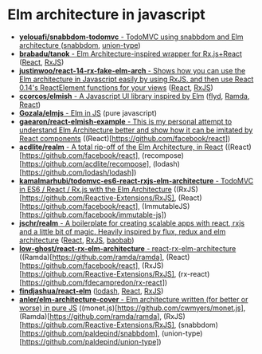 # Elm architecture in javascript

* [**yelouafi/snabbdom-todomvc** - TodoMVC using snabbdom and Elm architecture
](https://github.com/yelouafi/snabbdom-todomvc) ([snabbdom](https://github.com/paldepind/snabbdom), [union-type](https://github.com/paldepind/union-type))
* [**brabadu/tanok** - Elm Architecture-inspired wrapper for Rx.js+React](https://github.com/brabadu/tanok) ([React](https://github.com/facebook/react), [RxJS](https://github.com/Reactive-Extensions/RxJS))
* [**justinwoo/react-14-rx-fake-elm-arch** - Shows how you can use the Elm architecture in Javascript easily by using RxJS, and then use React 0.14's ReactElement functions for your views](https://github.com/justinwoo/react-14-rx-fake-elm-arch) ([React](https://github.com/facebook/react), [RxJS](https://github.com/Reactive-Extensions/RxJS))
* [**ccorcos/elmish** - A Javascript UI library inspired by Elm](https://github.com/ccorcos/elmish) ([flyd](https://github.com/paldepind/flyd), [Ramda](https://github.com/ramda/ramda), [React](https://github.com/facebook/react))
* [**Gozala/elmjs** - Elm in JS](https://github.com/Gozala/elmjs) (pure javascript)
* [**gaearon/react-elmish-example** - This is my personal attempt to understand Elm Architecture better and show how it can be imitated by React components](https://github.com/gaearon/react-elmish-example) ((React)[https://github.com/facebook/react])
* [**acdlite/realm** - A total rip-off of the Elm Architecture, in React](https://github.com/acdlite/realm) ((React)[https://github.com/facebook/react], (recompose)[https://github.com/acdlite/recompose], (lodash)[https://github.com/lodash/lodash])
* [**kamalmarhubi/todomvc-es6-react-rxjs-elm-architecture** - TodoMVC in ES6 / React / Rx.js with the Elm Architecture](https://github.com/kamalmarhubi/todomvc-es6-react-rxjs-elm-architecture) ((RxJS)[https://github.com/Reactive-Extensions/RxJS], (React)[https://github.com/facebook/react], (ImmutableJS)[https://github.com/facebook/immutable-js])
* [**jschr/realm** - A boilerplate for creating scalable apps with react, rxjs and a little bit of magic. Heavily inspired by flux, redux and elm architecture](https://github.com/jschr/realm) ([React](https://github.com/facebook/react), [RxJS](https://github.com/Reactive-Extensions/RxJS), [baobab](https://github.com/Yomguithereal/baobab))
* [**low-ghost/react-rx-elm-architecture** - react-rx-elm-architecture](https://github.com/low-ghost/react-rx-elm-architecture) ((Ramda)[https://github.com/ramda/ramda], (React)[https://github.com/facebook/react], (RxJS)[https://github.com/Reactive-Extensions/RxJS], (rx-react)[https://github.com/fdecampredon/rx-react])
* [**findjashua/react-elm**](https://github.com/findjashua/react-elm) ([lodash](https://github.com/lodash/lodash), [React](https://github.com/facebook/react), [RxJS](https://github.com/Reactive-Extensions/RxJS))
* [**anler/elm-architecture-cover** - Elm architecture written (for better or worse) in pure JS](https://github.com/anler/elm-architecture-cover) ((monet.js)[https://github.com/cwmyers/monet.js], (Ramda)[https://github.com/ramda/ramda], (RxJS)[https://github.com/Reactive-Extensions/RxJS], (snabbdom)[https://github.com/paldepind/snabbdom], (union-type)[https://github.com/paldepind/union-type])